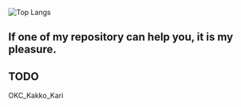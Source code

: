 ![Top Langs](https://github-readme-stats.vercel.app/api/top-langs/?username=murasakiakari&langs_count=4&layout=compact)

## If one of my repository can help you, it is my pleasure.

## TODO
OKC_Kakko_Kari
